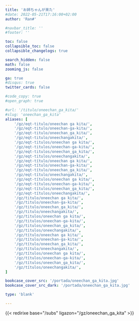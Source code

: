 ```yaml
---
title: 'お姉ちゃんが来た'
#date: 2022-05-21T17:16:00+02:00
author: 'Ran#'

#navbar_title: ''
#footer: ''

toc: false
collapsible_toc: false
collapsible_changelogs: true

search_hidden: false
math: false
zooming_js: false

ga: true
#disqus: true
twitter_cards: false

#code_copy: true
#open_graph: true

#url: '/titulo/oneechan_ga_kita/'
#slug: 'oneechan_ga_kita'
aliases: [
    '/gz/eqt-titulo/oneechan ga kita/',
    '/gz/eqt-titulo/oneechan-ga-kita/',
    '/gz/eqt-titulo/oneechan_ga_kita/',
    '/gz/eqt-titulo/oneechangakita/',
    '/gz/eqt-titulos/oneechan ga kita/',
    '/gz/eqt-titulos/oneechan-ga-kita/',
    '/gz/eqt-titulos/oneechan_ga_kita/',
    '/gz/eqt-titulos/oneechangakita/',
    '/gz/eqt-título/oneechan ga kita/',
    '/gz/eqt-título/oneechan-ga-kita/',
    '/gz/eqt-título/oneechan_ga_kita/',
    '/gz/eqt-título/oneechangakita/',
    '/gz/eqt-títulos/oneechan ga kita/',
    '/gz/eqt-títulos/oneechan-ga-kita/',
    '/gz/eqt-títulos/oneechan_ga_kita/',
    '/gz/eqt-títulos/oneechangakita/',
    '/gz/titulo/oneechan ga kita/',
    '/gz/titulo/oneechan-ga-kita/',
    '/gz/titulo/oneechan_ga_kita/',
    '/gz/titulo/oneechangakita/',
    '/gz/titulos/oneechan ga kita/',
    '/gz/titulos/oneechan-ga-kita/',
    '/gz/titulos/oneechan_ga_kita/',
    '/gz/titulos/oneechangakita/',
    '/gz/título/oneechan ga kita/',
    '/gz/título/oneechan-ga-kita/',
    '/gz/título/oneechan_ga_kita/',
    '/gz/título/oneechangakita/',
    '/gz/títulos/oneechan ga kita/',
    '/gz/títulos/oneechan-ga-kita/',
    '/gz/títulos/oneechan_ga_kita/',
    '/gz/títulos/oneechangakita/',
]

bookcase_cover_src: '/portada/oneechan_ga_kita.jpg'
bookcase_cover_src_dark: '/portada/oneechan_ga_kita.jpg'

type: 'blank'

---
```


{{< redirixe base="/subs" ligazon="/gz/oneechan_ga_kita" >}}
